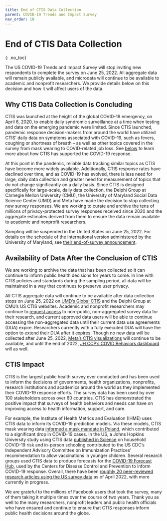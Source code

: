 ```yaml
---
title: End of CTIS Data Collection
parent: COVID-19 Trends and Impact Survey
nav_order: 10
---
```


# End of CTIS Data Collection
{: .no_toc}

The US COVID-19 Trends and Impact Survey will stop inviting new respondents to
complete the survey on June 25, 2022. All aggregate data will remain publicly
available, and microdata will continue to be available to academic and nonprofit
researchers. We provide details below on this decision and how it will affect
users of the data.


## Why CTIS Data Collection is Concluding

CTIS was launched at the height of the global COVID-19 emergency, on April 6,
2020, to enable daily syndromic surveillance at a time when testing and data on
the emerging pandemic were limited. Since CTIS launched, pandemic response
decision-makers from around the world have utilized CTIS’ daily data on symptoms
associated with COVID-19, such as fevers, coughing or shortness of breath – as
well as other topics covered in the survey from mask wearing to COVID-related
job loss. See [below](#ctis-impact) to learn more about how CTIS has supported
the COVID-19 response.

At this point in the pandemic, reliable data tracking similar topics as CTIS
have become more widely available. Additionally, CTIS response rates have
declined over time, and as COVID-19 has evolved, there is less need for large,
daily data collection and greater need for measurement of topics that do not
change significantly on a daily basis. Since CTIS is designed specifically for
large-scale, daily data collection, the Delphi Group at Carnegie Mellon
University (CMU), the University of Maryland Social Data Science Center (UMD)
and Meta have made the decision to stop collecting new survey responses. We are
working to curate and archive the tens of millions of privacy-protected survey
responses received since 2020 and the aggregate estimates derived from them to
ensure the data remain available to academic and nonprofit researchers.

Sampling will be suspended in the United States on June 25, 2022. For details on
the schedule of the international version administered by the University of
Maryland, see [their end-of-survey
announcement](https://gisumd.github.io/COVID-19-API-Documentation/docs/notice/end_of_survey.html).


## Availability of Data After the Conclusion of CTIS

We are working to archive the data that has been collected so it can continue to
inform public health decisions for years to come. In line with CTIS policies and
standards during the sampling period, all data will be maintained in a way that
continues to preserve user privacy.

All CTIS aggregate data will continue to be available after data collection
stops on June 25, 2022 on [UMD‘s Global CTIS](https://covidmap.umd.edu/) and the
Delphi Group at CMU’s US CTIS websites. Academic and nonprofit researchers may
continue to [request access](./data-access.md) to non-public, non-aggregated
survey data for their research, and current approved data users will be able to
continue accessing the non-aggregated data until their current data use
agreements (DUA) expire. Researchers currently with a fully executed DUA will
have the option to extend their DUA after it expires. Though no new data will be
collected after June 25, 2022, [Meta’s CTIS
visualizations](https://dataforgood.facebook.com/covid-survey/) will continue to
be available, and until the end of 2022, [JH CCP’s COVID Behaviors
dashboard](https://covidbehaviors.org/) will as well.


## CTIS Impact

CTIS is the largest public health survey ever conducted and has been used to
inform the decisions of governments, health organizations, nonprofits, research
institutions and academics around the world as they implemented their COVID-19
response efforts. The survey data has been used by over 100 stakeholders across
over 60 countries. CTIS has demonstrated the positive impact that surveys of
health behaviors and needs can have on improving access to health information,
support, and care.

For example, the Institute of Health Metrics and Evaluation (IHME) uses CTIS
data to inform its COVID-19 prediction models. Via these models, CTIS mask
wearing data [informed a mask mandate in
Poland](https://scontent-atl3-1.xx.fbcdn.net/v/t39.8562-6/239409865_949264702522493_1292335916807550455_n.pdf?_nc_cat=106&ccb=1-5&_nc_sid=ae5e01&_nc_ohc=-e4DmQpaV94AX-57y2C&_nc_ht=scontent-atl3-1.xx&oh=00_AT8LeGMwJErh4Yfglm0ldVtg5tdVfFvGQFHbSFxfJ2HOFw&oe=6251EB4B),
which contributed to a significant drop in COVID-19 cases. In the US, a Johns
Hopkins University study using CTIS data [published in
Science](https://www.science.org/doi/10.1126/science.abh2939) on household
COVID-19 risk and in-person schooling contributed to the US CDC’s Independent
Advisory Committee on Immunization Practices’ recommendation to allow
vaccinations in younger children. Several research groups used CTIS data to
produce forecasts for the [COVID-19 Forecast
Hub](https://covid19forecasthub.org/), used by the Centers for Disease Control
and Prevention to inform COVID-19 response. Overall, there have been [roughly 20
peer-reviewed research articles using the US survey
data](https://delphi.cmu.edu/covid19/ctis/#publications) as of April 2022, with
more currently in progress.

We are grateful to the millions of Facebook users that took the survey, many of
them taking it multiple times over the course of two years. Thank you as well to
the many researchers, nonprofit leaders and public health officials who have
ensured and continue to ensure that CTIS responses inform public health
decisions around the globe.
